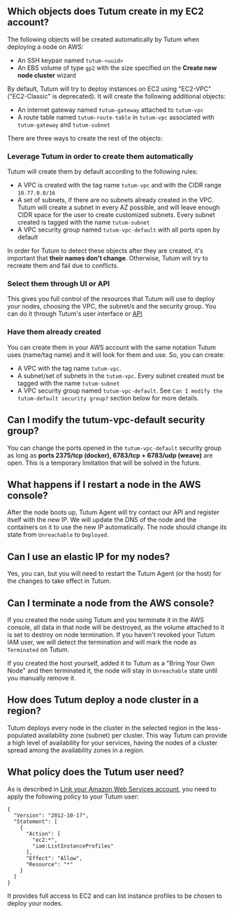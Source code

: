 ## Which objects does Tutum create in my EC2 account?

The following objects will be created automatically by Tutum when deploying a node on AWS:

* An SSH keypair named `tutum-<uuid>`
* An EBS volume of type `gp2` with the size specified on the **Create new node cluster** wizard

By default, Tutum will try to deploy instances on EC2 using "EC2-VPC" ("EC2-Classic" is deprecated). It will create the following additional objects:

* An internet gateway named `tutum-gateway` attached to `tutum-vpc`
* A route table named `tutum-route-table` in `tutum-vpc` associated with `tutum-gateway` and `tutum-subnet`

There are three ways to create the rest of the objects:

### Leverage Tutum in order to create them automatically

Tutum will create them by default according to the following rules:

* A VPC is created with the tag name `tutum-vpc` and with the CIDR range `10.77.0.0/16`
* A set of subnets, if there are no subnets already created in the VPC. Tutum will create a subnet in every AZ possible, and will leave enough CIDR space for the user to create customized subnets. Every subnet created is tagged with the name `tutum-subnet`
* A VPC security group named `tutum-vpc-default` with all ports open by default

In order for Tutum to detect these objects after they are created, it's important that **their names don't change**. Otherwise, Tutum will try to recreate them and fail due to conflicts.

### Select them through UI or API

This gives you full control of the resources that Tutum will use to deploy your nodes, choosing the VPC, the subnet/s and the security group. You can do it through Tutum's user interface or [API](https://docs.tutum.co/v2/api/#create-a-new-node-cluster)

### Have them already created

You can create them in your AWS account with the same notation Tutum uses (name/tag name) and it will look for them and use. So, you can create:

* A VPC with the tag name `tutum-vpc`.
* A subnet/set of subnets in the `tutum-vpc`. Every subnet created must be tagged with the name `tutum-subnet`
* A VPC security group named `tutum-vpc-default`. See `Can I modify the tutum-default security group?` section below for more details. 


## Can I modify the tutum-vpc-default security group?

You can change the ports opened in the `tutum-vpc-default` security group as long as **ports 2375/tcp (docker), 6783/tcp + 6783/udp (weave)** are open. This is a temporary limitation that will be solved in the future.


## What happens if I restart a node in the AWS console?

After the node boots up, Tutum Agent will try contact our API and register itself with the new IP. We will update the DNS of the node and the containers on it to use the new IP automatically. The node should change its state from `Unreachable` to `Deployed`.

## Can I use an elastic IP for my nodes?

Yes, you can, but you will need to restart the Tutum Agent (or the host) for the changes to take effect in Tutum.


## Can I terminate a node from the AWS console?

If you created the node using Tutum and you terminate it in the AWS console, all data in that node will be destroyed, as the volume attached to it is set to destroy on node termination. If you haven't revoked your Tutum IAM user, we will detect the termination and will mark the node as `Terminated` on Tutum.

If you created the host yourself, added it to Tutum as a "Bring Your Own Node" and then terminated it, the node will stay in `Unreachable` state until you manually remove it.

## How does Tutum deploy a node cluster in a region?

Tutum deploys every node in the cluster in the selected region in the less-populated availability zone (subnet) per cluster. This way Tutum can provide a high level of availability for your services, having the nodes of a cluster spread among the availability zones in a region.

## What policy does the Tutum user need?


As is described in [Link your Amazon Web Services account](https://support.tutum.co/support/solutions/articles/5000224910-link-your-amazon-web-services-account), you need to apply the following policy to your Tutum user:
```
{
  "Version": "2012-10-17",
  "Statement": [
    {
      "Action": [
        "ec2:*",
        "iam:ListInstanceProfiles"
      ],
      "Effect": "Allow",
      "Resource": "*"
    }
  ]
}
```

It provides full access to EC2 and can list instance profiles to be chosen to deploy your nodes.
